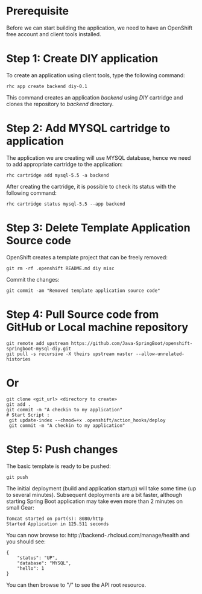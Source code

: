 # Prerequisite

Before we can start building the application, we need to have an OpenShift free account and client tools installed.

# Step 1: Create DIY application

To create an application using client tools, type the following command:

    rhc app create backend diy-0.1

This command creates an application *backend* using *DIY* cartridge and clones the repository to *backend* directory.

# Step 2: Add MYSQL cartridge to application

The application we are creating will use MYSQL database, hence we need to add appropriate cartridge to the application:

	rhc cartridge add mysql-5.5 -a backend

After creating the cartridge, it is possible to check its status with the following command:

    rhc cartridge status mysql-5.5 --app backend

# Step 3: Delete Template Application Source code

OpenShift creates a template project that can be freely removed:

    git rm -rf .openshift README.md diy misc

Commit the changes:

    git commit -am "Removed template application source code"

# Step 4: Pull Source code from GitHub or Local machine repository

    git remote add upstream https://github.com/Java-SpringBoot/openshift-springboot-mysql-diy.git
    git pull -s recursive -X theirs upstream master --allow-unrelated-histories
   # Or
    git clone <git_url> <directory to create>
    git add .
    git commit -m "A checkin to my application"
    # Start Script :
     git update-index --chmod=+x .openshift/action_hooks/deploy
     git commit -m "A checkin to my application"
    
# Step 5: Push changes

The basic template is ready to be pushed:

	git push

The initial deployment (build and application startup) will take some time (up to several minutes). Subsequent deployments are a bit faster, although starting Spring Boot application may take even more than 2 minutes on small Gear:

	Tomcat started on port(s): 8080/http
	Started Application in 125.511 seconds

You can now browse to: http://backend-<namespace>.rhcloud.com/manage/health and you should see:

	{
		"status": "UP",
		"database": "MYSQL",
		"hello": 1
	}

You can then browse to "/" to see the API root resource.

